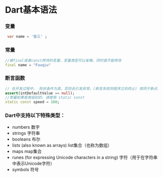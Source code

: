 # Dart基本语法

### 变量

```dart
 var name = '张三' ;
```

### 常量

```Dart
//被final或者const修饰的变量，变量类型可以省略。同时值不能修改
final name = "Fuuqiu"
```



### 断言函数

```dart
// 在开发过程中， 除非条件为真，否则会引发异常。(断言失败则程序立刻终止) 效同于断点函数
assert(intDefaultValue == null);
//常量如果是类级别的，请使用 static const
static const speed = 100;
```



### Dart中支持以下特殊类型：

- numbers 数字
- strings 字符串
- booleans 布尔
- lists (also known as arrays) list集合（也称为数组）
- maps map集合
- runes (for expressing Unicode characters in a string) 字符（用于在字符串中表示Unicode字符）
- symbols 符号